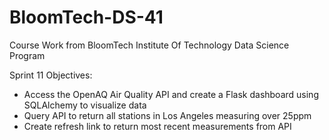 # BloomTech-DS-41
Course Work from BloomTech Institute Of Technology Data Science Program  

Sprint 11 Objectives:  
- Access the OpenAQ Air Quality API and create a Flask dashboard using SQLAlchemy to visualize data  
- Query API to return all stations in Los Angeles measuring over 25ppm  
- Create refresh link to return most recent measurements from API  
